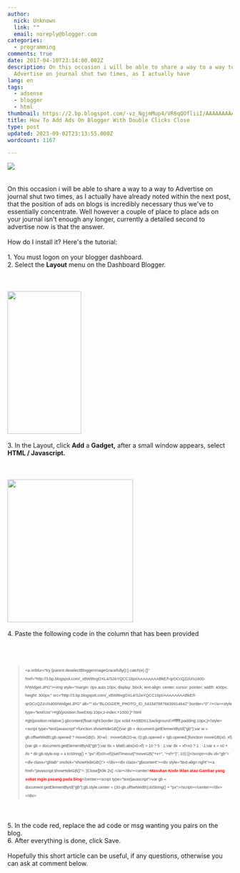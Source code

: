 ```yaml
---
author:
  nick: Unknown
  link: ""
  email: noreply@blogger.com
categories:
  - programming
comments: true
date: 2017-04-10T23:14:00.002Z
description: On this occasion i will be able to share a way to a way to
  Advertise on journal shut two times, as I actually have
lang: en
tags:
  - adsense
  - blogger
  - html
thumbnail: https://2.bp.blogspot.com/-vz_NgjmMup4/VR6qQOfliiI/AAAAAAAAA0g/ps8xLzLvGwM/s1600/advertise-here.jpg
title: How To Add Ads On Blogger With Double Clicks Close
type: post
updated: 2023-09-02T23:13:55.000Z
wordcount: 1167

---
```


<div dir="ltr" style="text-align: left;" trbidi="on"><div><a href="http://2.bp.blogspot.com/-vz_NgjmMup4/VR6qQOfliiI/AAAAAAAAA0g/ps8xLzLvGwM/s1600/advertise-here.jpg" rel="noopener noreferer nofollow">        <img border="0" src="https://2.bp.blogspot.com/-vz_NgjmMup4/VR6qQOfliiI/AAAAAAAAA0g/ps8xLzLvGwM/s1600/advertise-here.jpg">    </a></div><br>    <br>    On this occasion i will be able to share a way to a way to Advertise on journal shut two times, as I actually have already noted within the next post, that the position of ads on blogs is incredibly necessary thus we've to essentially concentrate. Well however a couple of place to place ads on your journal isn't enough any longer, currently a detailed second to advertise now is that the answer.    <br>    <br>    How do I install it? Here's the tutorial:     <br>    <br>    1. You must logon on your blogger dashboard.<br>    2. Select the <strong>Layout</strong> menu on the Dashboard Blogger.     <br>    <br>    <br><br><div><a href="http://3.bp.blogspot.com/-lHThciC_Fgg/VR6n3Vrq69I/AAAAAAAAA0M/KzJa9ojkXKA/s1600/Screenshot_20.png" rel="noopener noreferer nofollow">        <img border="0" height="320" src="https://3.bp.blogspot.com/-lHThciC_Fgg/VR6n3Vrq69I/AAAAAAAAA0M/KzJa9ojkXKA/s1600/Screenshot_20.png" width="165">    </a></div><br>    3. In the Layout, click <strong>Add</strong> a <strong>Gadget,</strong>    after a small window appears, select <strong>HTML / Javascript.</strong>    <br>    <br>    <br><br><div><a href="http://1.bp.blogspot.com/-js9iB1wnRUc/VR6n4gZQ9QI/AAAAAAAAA0Y/8mwjOU-c2ME/s1600/Screenshot_21.png" rel="noopener noreferer nofollow">        <img border="0" height="320" src="https://1.bp.blogspot.com/-js9iB1wnRUc/VR6n4gZQ9QI/AAAAAAAAA0Y/8mwjOU-c2ME/s1600/Screenshot_21.png" width="281">    </a></div><br>    4. Paste the following code in the column that has been provided     <br>    <br>    <br><br><blockquote><span style="background-color: white; color: #555555; font-family: Arial, Helvetica, sans-serif; font-size: xx-small; line-height: 19.2000007629395px;"><span style="color: #444444; line-height: 18.7199993133545px;">&lt;a onblur="try {parent.</span></span><span style="background-color: white; color: #555555; font-family: Arial, Helvetica, sans-serif; font-size: xx-small; line-height: 19.2000007629395px;"><span style="color: #444444; line-height: 18.7199993133545px;">deselectBloggerImageGracefully();} catch(e) {}" href="http://3.bp.blogspot.com/_xBW8tvgOXL4/S2eYQCC16pI/AAAAAAAABkE/f-qrOCcQZzU/s1600-h/Widget.JPG"&gt;&lt;img style="margin: 0px auto 10px; display: block; text-align: center; cursor: pointer; width: 400px; height: 300px;" src="http://3.bp.blogspot.com/_xBW8tvgOXL4/S2eYQCC16pI/AAAAAAAABkE/f-qrOCcQZzU/s400/Widget.JPG" alt="" id="BLOGGER_PHOTO_ID_5433478876639914642" border="0" /&gt;&lt;/a&gt;</span></span><span style="background-color: white; color: #555555; font-family: Arial, Helvetica, sans-serif; font-size: xx-small; line-height: 19.2000007629395px;"><span style="color: #444444; line-height: 18.7199993133545px;">&lt;style type="text/css"&gt;</span></span><span style="background-color: white; color: #555555; font-family: Arial, Helvetica, sans-serif; font-size: xx-small; line-height: 19.2000007629395px;"><span style="color: #444444; line-height: 18.7199993133545px;">#gb{</span></span><span style="background-color: white; color: #555555; font-family: Arial, Helvetica, sans-serif; font-size: xx-small; line-height: 19.2000007629395px;"><span style="color: #444444; line-height: 18.7199993133545px;">position:fixed;</span></span><span style="background-color: white; color: #555555; font-family: Arial, Helvetica, sans-serif; font-size: xx-small; line-height: 19.2000007629395px;"><span style="color: #444444; line-height: 18.7199993133545px;">top:10px;</span></span><span style="background-color: white; color: #555555; font-family: Arial, Helvetica, sans-serif; font-size: xx-small; line-height: 19.2000007629395px;"><span style="color: #444444; line-height: 18.7199993133545px;">z-index:+1000;</span></span><span style="background-color: white; color: #555555; font-family: Arial, Helvetica, sans-serif; font-size: xx-small; line-height: 19.2000007629395px;"><span style="color: #444444; line-height: 18.7199993133545px;">}</span></span><span style="background-color: white; color: #555555; font-family: Arial, Helvetica, sans-serif; font-size: xx-small; line-height: 19.2000007629395px;"><span style="color: #444444; line-height: 18.7199993133545px;">* html #gb{position:relative;}</span></span><span style="background-color: white; color: #555555; font-family: Arial, Helvetica, sans-serif; font-size: xx-small; line-height: 19.2000007629395px;"><span style="color: #444444; line-height: 18.7199993133545px;">.gbcontent{</span></span><span style="background-color: white; color: #555555; font-family: Arial, Helvetica, sans-serif; font-size: xx-small; line-height: 19.2000007629395px;"><span style="color: #444444; line-height: 18.7199993133545px;">float:right;</span></span><span style="background-color: white; color: #555555; font-family: Arial, Helvetica, sans-serif; font-size: xx-small; line-height: 19.2000007629395px;"><span style="color: #444444; line-height: 18.7199993133545px;">border:2px solid #A5BD51;</span></span><span style="background-color: white; color: #555555; font-family: Arial, Helvetica, sans-serif; font-size: xx-small; line-height: 19.2000007629395px;"><span style="color: #444444; line-height: 18.7199993133545px;">background:#ffffff;</span></span><span style="background-color: white; color: #555555; font-family: Arial, Helvetica, sans-serif; font-size: xx-small; line-height: 19.2000007629395px;"><span style="color: #444444; line-height: 18.7199993133545px;">padding:10px;</span></span><span style="background-color: white; color: #555555; font-family: Arial, Helvetica, sans-serif; font-size: xx-small; line-height: 19.2000007629395px;"><span style="color: #444444; line-height: 18.7199993133545px;">}</span></span><span style="background-color: white; color: #555555; font-family: Arial, Helvetica, sans-serif; font-size: xx-small; line-height: 19.2000007629395px;"><span style="color: #444444; line-height: 18.7199993133545px;">&lt;/style&gt;</span></span><span style="background-color: white; color: #555555; font-family: Arial, Helvetica, sans-serif; font-size: xx-small; line-height: 19.2000007629395px;"><span style="color: #444444; line-height: 18.7199993133545px;">&lt;script type="text/javascript"&gt;</span></span><span style="background-color: white; color: #555555; font-family: Arial, Helvetica, sans-serif; font-size: xx-small; line-height: 19.2000007629395px;"><span style="color: #444444; line-height: 18.7199993133545px;">function showHideGB(){</span></span><span style="background-color: white; color: #555555; font-family: Arial, Helvetica, sans-serif; font-size: xx-small; line-height: 19.2000007629395px;"><span style="color: #444444; line-height: 18.7199993133545px;">var gb = document.getElementById("gb");</span></span><span style="background-color: white; color: #555555; font-family: Arial, Helvetica, sans-serif; font-size: xx-small; line-height: 19.2000007629395px;"><span style="color: #444444; line-height: 18.7199993133545px;">var w = gb.offsetWidth;</span></span><span style="background-color: white; color: #555555; font-family: Arial, Helvetica, sans-serif; font-size: xx-small; line-height: 19.2000007629395px;"><span style="color: #444444; line-height: 18.7199993133545px;">gb.opened ? moveGB(0, 30-w) : moveGB(20-w, 0);</span></span><span style="background-color: white; color: #555555; font-family: Arial, Helvetica, sans-serif; font-size: xx-small; line-height: 19.2000007629395px;"><span style="color: #444444; line-height: 18.7199993133545px;">gb.opened = !gb.opened;</span></span><span style="background-color: white; color: #555555; font-family: Arial, Helvetica, sans-serif; font-size: xx-small; line-height: 19.2000007629395px;"><span style="color: #444444; line-height: 18.7199993133545px;">}</span></span><span style="background-color: white; color: #555555; font-family: Arial, Helvetica, sans-serif; font-size: xx-small; line-height: 19.2000007629395px;"><span style="color: #444444; line-height: 18.7199993133545px;">function moveGB(x0, xf){</span></span><span style="background-color: white; color: #555555; font-family: Arial, Helvetica, sans-serif; font-size: xx-small; line-height: 19.2000007629395px;"><span style="color: #444444; line-height: 18.7199993133545px;">var gb = document.getElementById("gb");</span></span><span style="background-color: white; color: #555555; font-family: Arial, Helvetica, sans-serif; font-size: xx-small; line-height: 19.2000007629395px;"><span style="color: #444444; line-height: 18.7199993133545px;">var dx = Math.abs(x0-xf) &gt; 10 ? 5 : 1;</span></span><span style="background-color: white; color: #555555; font-family: Arial, Helvetica, sans-serif; font-size: xx-small; line-height: 19.2000007629395px;"><span style="color: #444444; line-height: 18.7199993133545px;">var dir = xf&gt;x0 ? 1 : -1;</span></span><span style="background-color: white; color: #555555; font-family: Arial, Helvetica, sans-serif; font-size: xx-small; line-height: 19.2000007629395px;"><span style="color: #444444; line-height: 18.7199993133545px;">var x = x0 + dx * dir;</span></span><span style="background-color: white; color: #555555; font-family: Arial, Helvetica, sans-serif; font-size: xx-small; line-height: 19.2000007629395px;"><span style="color: #444444; line-height: 18.7199993133545px;">gb.style.top = x.toString() + "px";</span></span><span style="background-color: white; color: #555555; font-family: Arial, Helvetica, sans-serif; font-size: xx-small; line-height: 19.2000007629395px;"><span style="color: #444444; line-height: 18.7199993133545px;">if(x0!=xf){setTimeout("moveGB("+x+", "+xf+")", 10);}</span></span><span style="background-color: white; color: #555555; font-family: Arial, Helvetica, sans-serif; font-size: xx-small; line-height: 19.2000007629395px;"><span style="color: #444444; line-height: 18.7199993133545px;">}</span></span><span style="background-color: white; color: #555555; font-family: Arial, Helvetica, sans-serif; font-size: xx-small; line-height: 19.2000007629395px;"><span style="color: #444444; line-height: 18.7199993133545px;">&lt;/script&gt;</span></span><span style="background-color: white; color: #555555; font-family: Arial, Helvetica, sans-serif; font-size: xx-small; line-height: 19.2000007629395px;"><span style="color: #444444; line-height: 18.7199993133545px;">&lt;div id="gb"&gt;</span></span><span style="background-color: white; color: #555555; font-family: Arial, Helvetica, sans-serif; font-size: xx-small; line-height: 19.2000007629395px;"><span style="color: #444444; line-height: 18.7199993133545px;">&lt;div class="gbtab" onclick="showHideGB()"&gt; &lt;/div&gt;</span></span><span style="background-color: white; color: #555555; font-family: Arial, Helvetica, sans-serif; font-size: xx-small; line-height: 19.2000007629395px;"><span style="color: #444444; line-height: 18.7199993133545px;">&lt;div class="gbcontent"&gt;</span></span><span style="background-color: white; color: #555555; font-family: Arial, Helvetica, sans-serif; font-size: xx-small; line-height: 19.2000007629395px;"><span style="color: #444444; line-height: 18.7199993133545px;">&lt;div style="text-align:right"&gt;</span></span><span style="background-color: white; color: #555555; font-family: Arial, Helvetica, sans-serif; font-size: xx-small; line-height: 19.2000007629395px;"><span style="color: #444444; line-height: 18.7199993133545px;">&lt;a href="javascript:showHideGB()"&gt;</span></span><span style="background-color: white; color: #555555; font-family: Arial, Helvetica, sans-serif; font-size: xx-small; line-height: 19.2000007629395px;"><span style="color: #444444; line-height: 18.7199993133545px;">.:[Close][Klik 2x]:.</span></span><span style="background-color: white; color: #555555; font-family: Arial, Helvetica, sans-serif; font-size: xx-small; line-height: 19.2000007629395px;"><span style="color: #444444; line-height: 18.7199993133545px;">&lt;/a&gt;</span></span><span style="background-color: white; color: #555555; font-family: Arial, Helvetica, sans-serif; font-size: xx-small; line-height: 19.2000007629395px;"><span style="color: #444444; line-height: 18.7199993133545px;">&lt;/div&gt;</span></span><span style="background-color: white; color: #555555; font-family: Arial, Helvetica, sans-serif; font-size: xx-small; line-height: 19.2000007629395px;"><span style="color: #444444; line-height: 18.7199993133545px;">&lt;center&gt;</span></span><span style="background-color: white; color: #555555; font-family: Arial, Helvetica, sans-serif; font-size: xx-small; line-height: 19.2000007629395px;"><span style="line-height: 18.7199993133545px;"><b><span style="color: red;">Masukan Kode iklan atau Gambar yang sobat ingin pasang pada blog</span></b></span></span><span style="background-color: white; color: #555555; font-family: Arial, Helvetica, sans-serif; font-size: xx-small; line-height: 19.2000007629395px;"><span style="color: #444444; line-height: 18.7199993133545px;">&lt;/center&gt;</span></span><span style="background-color: white; color: #555555; font-family: Arial, Helvetica, sans-serif; font-size: xx-small; line-height: 19.2000007629395px;"><span style="color: #444444; line-height: 18.7199993133545px;">&lt;script type="text/javascript"&gt;</span></span><span style="background-color: white; color: #555555; font-family: Arial, Helvetica, sans-serif; font-size: xx-small; line-height: 19.2000007629395px;"><span style="color: #444444; line-height: 18.7199993133545px;">var gb = document.getElementById("gb");</span></span><span style="background-color: white; color: #555555; font-family: Arial, Helvetica, sans-serif; font-size: xx-small; line-height: 19.2000007629395px;"><span style="color: #444444; line-height: 18.7199993133545px;">gb.style.center = (30-gb.offsetWidth).toString() + "px";</span></span><span style="background-color: white; color: #555555; font-family: Arial, Helvetica, sans-serif; font-size: xx-small; line-height: 19.2000007629395px;"><span style="color: #444444; line-height: 18.7199993133545px;">&lt;/script&gt;&lt;/center&gt;&lt;/div&gt;&lt;/div&gt;</span></span></blockquote><br>    <br>    5. In the code red, replace the ad code or msg wanting you pairs on the     blog.     <br>    6. After everything is done, click Save.     <br>    <br>    Hopefully this short article can be useful, if any questions, otherwise you can ask at comment below. </div>